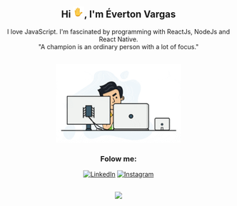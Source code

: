 <br>
<h2 align="center">Hi <img src="images/wave-animated.gif" width="25px">, I'm Éverton Vargas</h2>
<p align="center">I love JavaScript. I'm fascinated by programming with ReactJs, NodeJs and React Native.<br/> "A champion is an ordinary person with a lot of focus."</p>

<p align="center">
<br>
<img src="images/dev.gif" width="280px"><br>
</p>

<h3 align="center">Folow me: </h3>
<p align ="center">
<a href="https://www.linkedin.com/in/everton-vargas/" target="_blank"><img src="https://img.shields.io/badge/LinkedIn%20-%230077B5.svg?&style=for-the-badge&logo=linkedin&logoColor=white" alt="LinkedIn"/></a>
<a href="https://www.instagram.com/evertonjvargas/"><img src="https://img.shields.io/badge/Instagram%20-%23E4405F.svg?&style=for-the-badge&logo=Instagram&logoColor=white" alt="Instagram"/></a>
</p>
<br>
<div align="center">
    <img src="https://github-readme-stats.vercel.app/api/top-langs/?username=evertonvargas&layout=compact&theme=algolia" />
</div>



